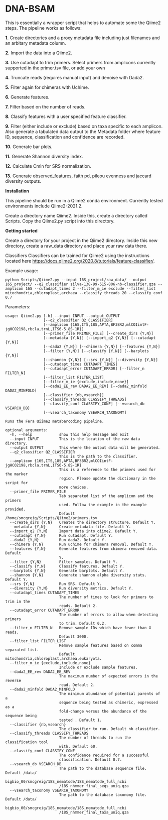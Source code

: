 # DNA-BSAM
This is essentially a wrapper script that helps to automate some the Qiime2 steps. The pipeline works as follows:

__1.__ Create directories and a proxy metadata file including just filenames and an arbitary metadata column.

__2.__ Import the data into a Qiime2.

__3.__ Use cutadapt to trim primers. Select primers from amplicons currently supported in the primer.tsv file, or add your own

__4.__ Truncate reads (requires manual input) and denoise with Dada2.

__5.__ Filter again for chimeras with Uchime.

__6.__ Generate features.

__7.__ Filter based on the number of reads.

__8.__ Classify features with a user specified feature classifier.

__9.__ Filter (either include or exclude) based on taxa specific to each amplicon. Also generate a tabulated data output to the Metadata folder where feature ID, sequence, classification and confidence are recorded.

__10.__ Generate bar plots.

__11.__ Generate Shannon diversity index.

__12.__ Calculate Cmin for SRS normalization.

__13.__ Generate observed_features, faith pd, pileou evenness and jaccard diversity outputs.

__Installation__

This pipeline should be run in a Qiime2 conda environment. Currently tested environments include Qiime2-2021.2.

Create a directory name Qiime2. Inside this, create a directory called Scripts. Copy the Qiime2.py script into this directory.

__Getting started__

Create a directory for your project in the Qiime2 directory. Inside this new directory, create a raw_data directory and place your raw data there.

Classifiers Classifiers can be trained for Qiime2 using the instructions located here https://docs.qiime2.org/2020.8/tutorials/feature-classifier/.

Example usage:
```
python Scripts/Qiime2.py --input 16S_project/raw_data/ --output 16S_project/ --q2_classifier silva-138-99-515-806-nb-classifier.qza --amplicon 16S --cutadapt_times 2 --filter_m_ie exclude --filter_list mitochondria,chloroplast,archaea --classify_threads 20 --classify_conf 0.7
```

Parameters:

```
usage: Qiime2.py [-h] --input INPUT --output OUTPUT
                 [--q2_classifier Q2_CLASSIFIER]
                 [--amplicon {16S,ITS,18S,APTA,BF3BR2,mlCOIintF-jgHCO2198,rbcla,trnL,ITS6-5.8S-1R}]
                 [--primer_file PRIMER_FILE] [--create_dirs {Y,N}]
                 [--metadata {Y,N}] [--import_q2 {Y,N}] [--cutadapt {Y,N}]
                 [--dada2 {Y,N}] [--chimera {Y,N}] [--features {Y,N}]
                 [--filter {Y,N}] [--classify {Y,N}] [--barplots {Y,N}]
                 [--shannon {Y,N}] [--srs {Y,N}] [--diversity {Y,N}]
                 [--cutadapt_times CUTADAPT_TIMES]
                 [--cutadapt_error CUTADAPT_ERROR] [--filter_n FILTER_N]
                 [--filter_list FILTER_LIST]
                 [--filter_m_ie {exclude,include,none}]
                 [--dada2_EE_rev DADA2_EE_REV] [--dada2_minfold DADA2_MINFOLD]
                 [--classifier {nb,vsearch}]
                 [--classify_threads CLASSIFY_THREADS]
                 [--classify_conf CLASSIFY_CONF] [--vsearch_db VSEARCH_DB]
                 [--vsearch_taxonomy VSEARCH_TAXONOMY]

Runs the Fera Qiime2 metabarcoding pipeline.

optional arguments:
  -h, --help            show this help message and exit
  --input INPUT         This is the location of the raw data directory.
  --output OUTPUT       This where the output data will be generated.
  --q2_classifier Q2_CLASSIFIER
                        This is the path to the classifier.
  --amplicon {16S,ITS,18S,APTA,BF3BR2,mlCOIintF-jgHCO2198,rbcla,trnL,ITS6-5.8S-1R}
                        This is a reference to the primers used for the marker
                        region. Please update the dictionary in the script for
                        more choices.
  --primer_file PRIMER_FILE
                        Tab separated list of the amplicon and the primers
                        used. Follow the example in the example provided.
                        Default /home/smcgreig/Scripts/Qiime2/primers.tsv
  --create_dirs {Y,N}   Creates the directory structure. Default Y.
  --metadata {Y,N}      Create metadata file. Default Y.
  --import_q2 {Y,N}     Import data into qiime2. Default Y.
  --cutadapt {Y,N}      Run cutadapt. Default Y.
  --dada2 {Y,N}         Run dada2. Default Y.
  --chimera {Y,N}       Run uchime for chimera removal. Default Y.
  --features {Y,N}      Generate features from chimera removed data. Default
                        Y.
  --filter {Y,N}        Filter samples. Default Y.
  --classify {Y,N}      Classify features. Default Y.
  --barplots {Y,N}      Generate barplots. Default Y.
  --shannon {Y,N}       Generate shannon alpha diversity stats. Default Y.
  --srs {Y,N}           Run SRS. Default Y.
  --diversity {Y,N}     Run diversity metrics. Default Y.
  --cutadapt_times CUTADAPT_TIMES
                        The number of times to look for primers to trim in the
                        reads. Default 2.
  --cutadapt_error CUTADAPT_ERROR
                        The number of errors to allow when detecting primers
                        to trim. Default 0.2.
  --filter_n FILTER_N   Remove sample IDs which have fewer than X reads.
                        Default 3000.
  --filter_list FILTER_LIST
                        Remove sample features based on comma separated list.
                        Default mitochondria,chloroplast,archaea,eukaryota.
  --filter_m_ie {exclude,include,none}
                        Include or exclude sample features.
  --dada2_EE_rev DADA2_EE_REV
                        The maximum number of expected errors in the reverse
                        read. Default 2.
  --dada2_minfold DADA2_MINFOLD
                        The minimum abundance of potential parents of a
                        sequence being tested as chimeric, expressed as a
                        fold-change versus the abundance of the sequence being
                        tested . Default 1.
  --classifier {nb,vsearch}
                        The classifier to run. Default nb classifier.
  --classify_threads CLASSIFY_THREADS
                        The number of threads to run the classification tool
                        with. Default 60.
  --classify_conf CLASSIFY_CONF
                        The confidence required for a successful
                        classification. Default 0.7.
  --vsearch_db VSEARCH_DB
                        The path to the database sequence file. Default /data/
                        bigbio_00/smcgreig/18S_nematode/18S_nematode_full_ncbi
                        /18S_nhmmer_final_seqs_uniq.qza
  --vsearch_taxonomy VSEARCH_TAXONOMY
                        The path to the database taxonomy file. Default /data/
                        bigbio_00/smcgreig/18S_nematode/18S_nematode_full_ncbi
                        /18S_nhmmer_final_taxa_uniq.qza
```
